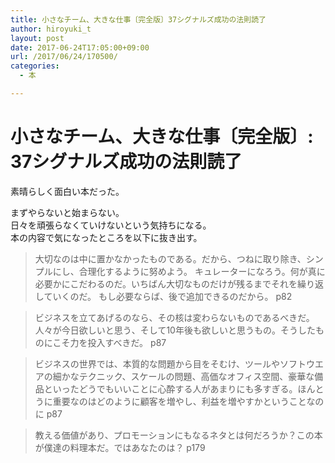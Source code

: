 ```yaml
---
title: 小さなチーム、大きな仕事〔完全版〕37シグナルズ成功の法則読了
author: hiroyuki_t
layout: post
date: 2017-06-24T17:05:00+09:00
url: /2017/06/24/170500/
categories:
  - 本

---
```

# 小さなチーム、大きな仕事〔完全版〕: 37シグナルズ成功の法則読了

素晴らしく面白い本だった。

まずやらないと始まらない。  
日々を頑張らなくていけないという気持ちになる。  
本の内容で気になったところを以下に抜き出す。


> 大切なのは中に置かなかったものである。だから、つねに取り除き、シンプルにし、合理化するように努めよう。
> キュレーターになろう。何が真に必要かにこだわるのだ。いちばん大切なものだけが残るまでそれを繰り返していくのだ。
> もし必要ならば、後で追加できるのだから。
> p82


>ビジネスを立てあげるのなら、その核は変わらないものであるべきだ。人々が今日欲しいと思う、そして10年後も欲しいと思うもの。そうしたものにこそ力を投入すべきだ。
>p87


>ビジネスの世界では、本質的な問題から目をそむけ、ツールやソフトウエアの細かなテクニック、スケールの問題、高価なオフィス空間、豪華な備品といったどうでもいいことに心酔する人があまりにも多すぎる。ほんとうに重要なのはどのように顧客を増やし、利益を増やすかということなのに
>p87


>教える価値があり、プロモーションにもなるネタとは何だろうか？この本が僕達の料理本だ。ではあなたのは？
>p179
